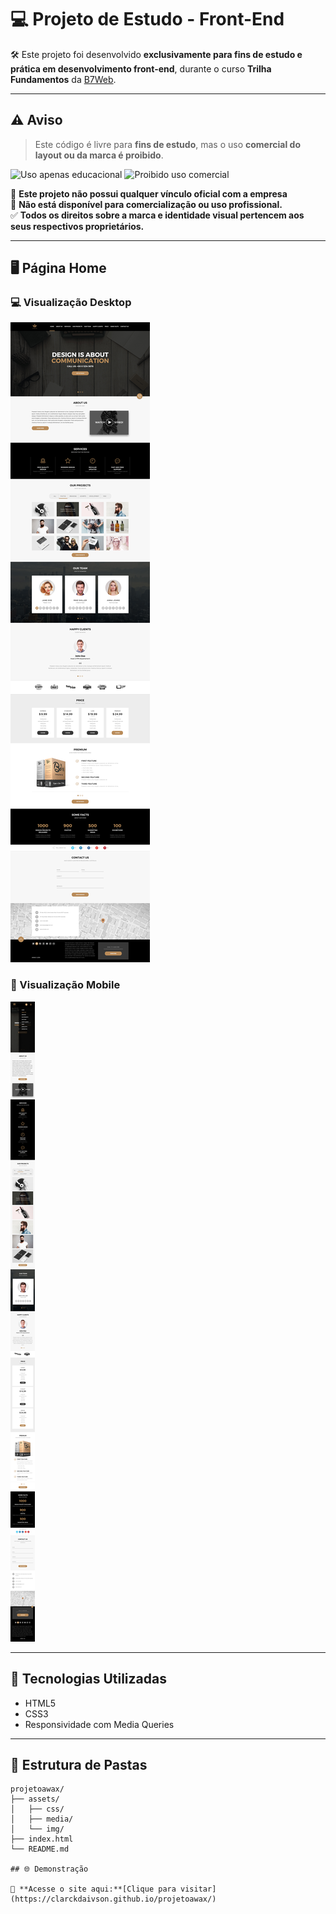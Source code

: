 # 💻 Projeto de Estudo - Front-End

🛠️ Este projeto foi desenvolvido **exclusivamente para fins de estudo e prática em desenvolvimento front-end**, durante o curso **Trilha Fundamentos** da [B7Web](https://b7web.com.br).

---

## ⚠️ Aviso

> Este código é livre para **fins de estudo**, mas o uso **comercial do layout ou da marca é proibido**.

![Uso apenas educacional](https://img.shields.io/badge/uso-educacional-orange?style=for-the-badge&logo=github)
![Proibido uso comercial](https://img.shields.io/badge/uso%20comercial-proibido-red?style=for-the-badge&logo=probot)

🚫 **Este projeto não possui qualquer vínculo oficial com a empresa**  
🚫 **Não está disponível para comercialização ou uso profissional.**  
✅ **Todos os direitos sobre a marca e identidade visual pertencem aos seus respectivos proprietários.**

---

## 🖥️ Página Home

### 💻 Visualização Desktop
![Invent Home Desktop](https://github.com/ClarckDaivson/projetoawax/blob/main/assets/img/LAYOUT_DESKTOP.jpg)

### 📱 Visualização Mobile
![Invent Home Mobile](https://github.com/ClarckDaivson/projetoawax/blob/main/assets/img/LAYOUT_MOBILE.jpg)

---

## 🧩 Tecnologias Utilizadas

- HTML5
- CSS3
- Responsividade com Media Queries

---

## 📁 Estrutura de Pastas

```plaintext
projetoawax/
├── assets/
│   ├── css/
│   ├── media/
│   └── img/
├── index.html
└── README.md

## 🌐 Demonstração

🔗 **Acesse o site aqui:**[Clique para visitar](https://clarckdaivson.github.io/projetoawax/)




